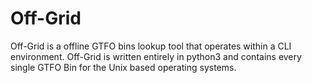 # Off-Grid
Off-Grid is a offline GTFO bins lookup tool that operates within a CLI environment. Off-Grid is written entirely in python3 and contains every single GTFO Bin for the Unix based operating systems. 
